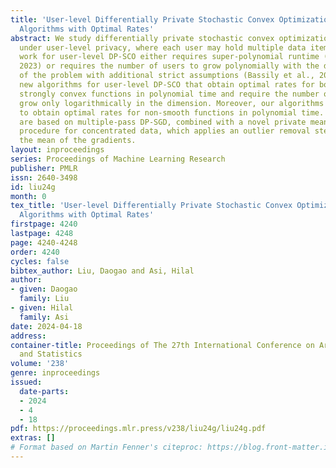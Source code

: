 ```yaml
---
title: 'User-level Differentially Private Stochastic Convex Optimization: Efficient
  Algorithms with Optimal Rates'
abstract: We study differentially private stochastic convex optimization (DP-SCO)
  under user-level privacy, where each user may hold multiple data items. Existing
  work for user-level DP-SCO either requires super-polynomial runtime (Ghazi et al.,
  2023) or requires the number of users to grow polynomially with the dimensionality
  of the problem with additional strict assumptions (Bassily et al., 2023). We develop
  new algorithms for user-level DP-SCO that obtain optimal rates for both convex and
  strongly convex functions in polynomial time and require the number of users to
  grow only logarithmically in the dimension. Moreover, our algorithms are the first
  to obtain optimal rates for non-smooth functions in polynomial time. These algorithms
  are based on multiple-pass DP-SGD, combined with a novel private mean estimation
  procedure for concentrated data, which applies an outlier removal step before estimating
  the mean of the gradients.
layout: inproceedings
series: Proceedings of Machine Learning Research
publisher: PMLR
issn: 2640-3498
id: liu24g
month: 0
tex_title: 'User-level Differentially Private Stochastic Convex Optimization: Efficient
  Algorithms with Optimal Rates'
firstpage: 4240
lastpage: 4248
page: 4240-4248
order: 4240
cycles: false
bibtex_author: Liu, Daogao and Asi, Hilal
author:
- given: Daogao
  family: Liu
- given: Hilal
  family: Asi
date: 2024-04-18
address:
container-title: Proceedings of The 27th International Conference on Artificial Intelligence
  and Statistics
volume: '238'
genre: inproceedings
issued:
  date-parts:
  - 2024
  - 4
  - 18
pdf: https://proceedings.mlr.press/v238/liu24g/liu24g.pdf
extras: []
# Format based on Martin Fenner's citeproc: https://blog.front-matter.io/posts/citeproc-yaml-for-bibliographies/
---
```

